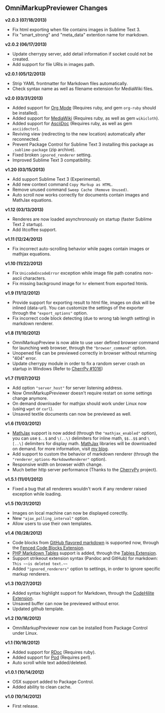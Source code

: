 OmniMarkupPreviewer Changes
---------------------------

**v2.0.3 (07/18/2013)**

* Fix html exporting when file contains images in Sublime Text 3.
* Fix "smart_strong" and "meta_data" extention name for markdown.

**v2.0.2 (06/17/2013)**

* Update cherrypy server, add detail information if socket could not be created.
* Add support for file URIs in images path.

**v2.0.1 (05/12/2013)**

* Strip YAML frontmatter for Markdown files automatically.
* Check syntax name as well as filename extension for MediaWiki files.

**v2.0 (03/31/2013)**

* Added support for [Org Mode](http://orgmode.org) (Requires ruby, and gem
  `org-ruby` should be installed).
* Added support for [MediaWiki](http://www.mediawiki.org/) (Requires ruby, as
  well as gem `wikicloth`).
* Added support for [AsciiDoc](http://www.methods.co.nz/asciidoc/) (Requires ruby,
  as well as gem `asciidoctor`).
* Reviving view (redirecting to the new location) automatically after reconnected.
* Prevent Package Control for Sublime Text 3 installing this package as
  `.sublime-package` (zip archive).
* Fixed broken `ignored_renderer` setting.
* Improved Sublime Text 3 compatibility.

**v1.20 (03/15/2013)**

* Add support Sublime Text 3 (Experimental).
* Add new context command `Copy Markup as HTML`.
* Remove unused command `Sweep Cache (Remove Unused)`.
* Auto scroll now works correctly for documents contain images and MathJax equations.

**v1.12 (03/13/2013)**

* Renderes are now loaded asynchronously on startup (faster Sublime Text 2 startup).
* Add litcoffee support.

**v1.11 (12/24/2012)**

* Fix incorrect auto-scrolling behavior while pages contain images or mathjax equations.

**v1.10 (11/22/2012)**

* Fix `UnicodeEncodeError` exception while image file path conatins non-ascii characters.
* Fix missing background image for `hr` element from exported htmls.

**v1.9 (11/12/2012)**

* Provide support for exporting result to html file, images on disk will be inlined (data-url).
  You can customize the settings of the exporter through the `"export_options"` option.
* Fix incorrect code block detecting (due to wrong tab length setting) in
  markdown renderer.

**v1.8 (11/10/2012)**

* OmniMarkupPreview is now able to use user defined browser command for launching
  web browser, through the `"browser_command"` option.
* Unopened file can be previewed correctly in browser without returning "404" error.
* Update cherrypy module in order to fix a random server crash on startup in
  Windows (Refer to [CherrPy #1016])

[CherrPy #1016]: https://bitbucket.org/cherrypy/cherrypy/issue/1016/windowserror-error-6-the-handle-is-invalid

**v1.7 (11/07/2012)**

* Add option `"server_host"` for server listening address.
* Now OmniMarkupPreviewer doesn't require restart on some settings change anymore.
* On demand downloader for mathjax should work under Linux now (using `wget` or `curl`).
* Unsaved textile documents can now be previewed as well.

**v1.6 (11/03/2012)**

* [MathJax] support is now added (through the `"mathjax_enabled"` option), you can
  use `$..$` and `\(..\)` delimiters for inline math, `$$..$$` and `\[..\]` delimiters
  for display math. [MathJax] libraries will be downloaded on demand. for more
  information, visit [my blog](http://theo.im/blog/2012/11/03/latex-support-in-omnimarkuppreviewer/).
* Add support to custom the behavior of markdown renderer (through the
  `"renderer_options-MarkdownRenderer"` option).
* Responsive width on browser width change.
* Much better http server performance (Thanks to the [CherryPy] project).

[MathJax]: http://www.mathjax.org
[CherryPy]: http://www.cherrypy.org

**v1.5.1 (11/01/2012)**

* Fixed a bug that all renderers wouldn't work if any renderer raised exception
  while loading.

**v1.5 (10/31/2012)**

* Images on local machine can now be displayed corectlly.
* New `"ajax_polling_interval"` option.
* Allow users to use their own templates.

**v1.4 (10/28/2012)**

* Code blocks from [GitHub flavored markdown] is supported now, through the
  [Fenced Code Blocks Extension].
* [PHP Markdown Tables] support is added, through the [Tables Extension].
* Support strikeout extension syntax (Pandoc and GitHub) for markdown: `This ~~is deleted text.~~`
* Added `"ignored_renderers"` option to settings, in order to ignore specific
  markup renderers.

[GitHub flavored markdown]: http://github.github.com/github-flavored-markdown/
[Fenced Code Blocks Extension]: http://packages.python.org/Markdown/extensions/fenced_code_blocks.html
[PHP Markdown Tables]: http://michelf.ca/projects/php-markdown/extra/#table
[Tables Extension]: http://packages.python.org/Markdown/extensions/tables.html

**v1.3 (10/27/2012)**

* Added syntax highlight support for Markdown, through the [CodeHilite Extension].
* Unsaved buffer can now be previewed without error.
* Updated github template.

[CodeHilite Extension]: http://packages.python.org/Markdown/extensions/code_hilite.html

**v1.2 (10/16/2012)**

* OmniMarkupPreviewer now can be installed from Package Control under Linux.

**v1.1 (10/16/2012)**

* Added support for [RDoc](http://rdoc.sourceforge.net/) (Requires ruby).
* Added support for [Pod](http://search.cpan.org/dist/perl/pod/perlpod.pod) (Requires perl).
* Auto scroll while text added/deleted.

**v1.0.1 (10/14/2012)**

* OSX support added to Package Control.
* Added ability to clean cache.

**v1.0 (10/14/2012)**

* First release.
